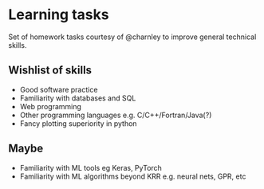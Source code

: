 # Learning tasks
Set of homework tasks courtesy of @charnley to improve general technical skills.

## Wishlist of skills 
- Good software practice 
- Familiarity with databases and SQL 
- Web programming
- Other programming languages e.g. C/C++/Fortran/Java(?)
- Fancy plotting superiority in python

## Maybe 
- Familiarity with ML tools eg Keras, PyTorch
- Familiarity with ML algorithms beyond KRR e.g. neural nets, GPR, etc
